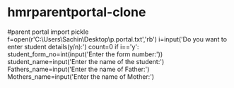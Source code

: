 # hmrparentportal-clone 
#parent portal
import  pickle
f=open(r'C:\Users\Sachin\Desktop\p.portal.txt','rb')
i=input('Do you want to enter student details(y/n):')
count=0
if i=='y':
    student_form_no=int(input('Enter the form number:'))
    student_name=input('Enter the name of the student:')
    Fathers_name=input('Enter the name of Father:')
    Mothers_name=input('Enter the name of Mother:')
    
